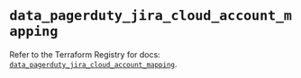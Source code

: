 # `data_pagerduty_jira_cloud_account_mapping`

Refer to the Terraform Registry for docs: [`data_pagerduty_jira_cloud_account_mapping`](https://registry.terraform.io/providers/pagerduty/pagerduty/3.18.2/docs/data-sources/jira_cloud_account_mapping).
